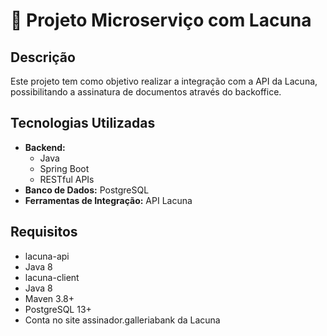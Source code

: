 <h1>📩 Projeto Microserviço com Lacuna</h1>

<h2>Descrição</h2>
<p>
  Este projeto tem como objetivo realizar a integração com a API da Lacuna, possibilitando a assinatura de documentos através do backoffice.
</p>

<h2>Tecnologias Utilizadas</h2>
<ul>
  <li><strong>Backend:</strong>
    <ul>
      <li>Java</li>
      <li>Spring Boot</li>
      <li>RESTful APIs</li>
    </ul>
  </li>
  <li><strong>Banco de Dados:</strong> PostgreSQL</li>
  <li><strong>Ferramentas de Integração:</strong> API Lacuna</li>
</ul>

<h2>Requisitos</h2>
<ul>
  <li>lacuna-api</li>
  <li>Java 8</li>

  <li>lacuna-client</li>
  <li>Java 8</li>
  
  <li>Maven 3.8+</li>
  <li>PostgreSQL 13+</li>
  <li>Conta no site assinador.galleriabank da Lacuna</li>
</ul>
